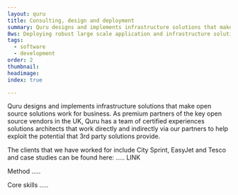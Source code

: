 ```yaml
---
layout: quru
title: Consulting, design and deployment
summary: Quru designs and implements infrastructure solutions that make open source solutions work for business.
8ws: Deploying robust large scale application and infrastructure solutions
tags:
  - software
  - development
order: 2
thumbnail:
headimage:
index: true

---
```


Quru designs and implements infrastructure solutions that make open source solutions work for business.  As premium partners of the key open source vendors in the UK, Quru has a team of certified experiences solutions architects that work directly and indirectly via our partners to help exploit the potential that 3rd party solutions provide.

The clients that we have worked for include City Sprint, EasyJet and Tesco and case studies can be found here: ..... LINK

Method .....

Core skills .....
